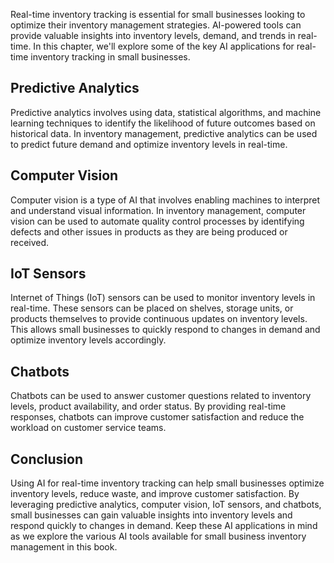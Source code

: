 

Real-time inventory tracking is essential for small businesses looking to optimize their inventory management strategies. AI-powered tools can provide valuable insights into inventory levels, demand, and trends in real-time. In this chapter, we'll explore some of the key AI applications for real-time inventory tracking in small businesses.

Predictive Analytics
--------------------

Predictive analytics involves using data, statistical algorithms, and machine learning techniques to identify the likelihood of future outcomes based on historical data. In inventory management, predictive analytics can be used to predict future demand and optimize inventory levels in real-time.

Computer Vision
---------------

Computer vision is a type of AI that involves enabling machines to interpret and understand visual information. In inventory management, computer vision can be used to automate quality control processes by identifying defects and other issues in products as they are being produced or received.

IoT Sensors
-----------

Internet of Things (IoT) sensors can be used to monitor inventory levels in real-time. These sensors can be placed on shelves, storage units, or products themselves to provide continuous updates on inventory levels. This allows small businesses to quickly respond to changes in demand and optimize inventory levels accordingly.

Chatbots
--------

Chatbots can be used to answer customer questions related to inventory levels, product availability, and order status. By providing real-time responses, chatbots can improve customer satisfaction and reduce the workload on customer service teams.

Conclusion
----------

Using AI for real-time inventory tracking can help small businesses optimize inventory levels, reduce waste, and improve customer satisfaction. By leveraging predictive analytics, computer vision, IoT sensors, and chatbots, small businesses can gain valuable insights into inventory levels and respond quickly to changes in demand. Keep these AI applications in mind as we explore the various AI tools available for small business inventory management in this book.
